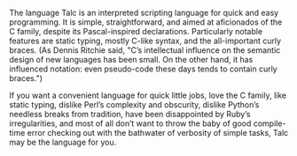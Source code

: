 The language Talc is an interpreted scripting language for quick and easy programming. It is simple, straightforward, and aimed at aficionados of the C family, despite its Pascal-inspired declarations. Particularly notable features are static typing, mostly C-like syntax, and the all-important  curly braces. (As Dennis Ritchie said, "C’s intellectual influence on the semantic design of new languages has been  small. On the other hand, it has influenced notation: even pseudo-code these days tends to contain curly braces.")

If you want a convenient language for quick little jobs, love  the C family, like  static  typing, dislike Perl’s complexity and obscurity, dislike Python’s needless breaks from tradition, have been disappointed by Ruby’s irregularities, and most of all don’t want to throw the baby of good compile-time error checking out with the bathwater of verbosity of simple tasks, Talc may be the language for you.